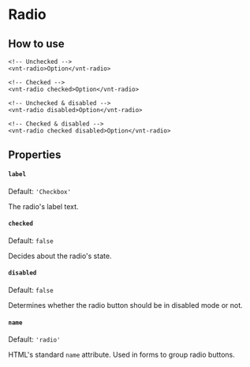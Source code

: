 # Radio

## How to use
```
<!-- Unchecked -->
<vnt-radio>Option</vnt-radio>

<!-- Checked -->
<vnt-radio checked>Option</vnt-radio>

<!-- Unchecked & disabled -->
<vnt-radio disabled>Option</vnt-radio>

<!-- Checked & disabled -->
<vnt-radio checked disabled>Option</vnt-radio>
```

## Properties
#### `label`
Default: `'Checkbox'`

The radio's label text.

#### `checked`
Default: `false`

Decides about the radio's state.

#### `disabled`
Default: `false`

Determines whether the radio button should be in disabled mode or not.

#### `name`
Default: `'radio'`

HTML's standard `name` attribute. Used in forms to group radio buttons.
